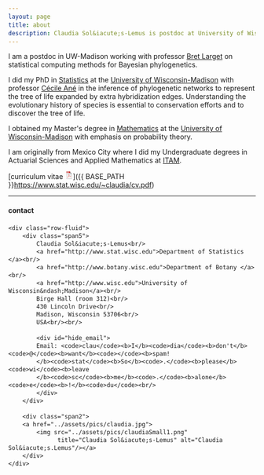 ```yaml
---
layout: page
title: about
description: Claudia Sol&iacute;s-Lemus is postdoc at University of Wisconsin - Madison working with Bret Larget on Bayesian phylogenetics
---
```


I am a postdoc in UW-Madison working with professor [Bret Larget](http://www.stat.wisc.edu/~larget)
on statistical computing methods for Bayesian phylogenetics.

I did my PhD in [Statistics](http://www.stat.wisc.edu) at the [University of Wisconsin-Madison](http://www.wisc.edu)
with professor [Cécile Ané](http://www.stat.wisc.edu/~ane) in the inference of phylogenetic networks to represent the
tree of life expanded by extra hybridization edges. Understanding the evolutionary history of species is essential
to conservation efforts and to discover the tree of life.

I obtained my Master's degree in [Mathematics](http://www.math.wisc.edu) at the [University of Wisconsin-Madison](http://www.wisc.edu)
with emphasis on probability theory.

I am originally from Mexico City where I did my Undergraduate degrees
in Actuarial Sciences and Applied Mathematics at [ITAM](https://www.itam.mx/en).



[curriculum vitae ![CV as pdf](icons16/pdf-icon.png)]({{ BASE_PATH }}https://www.stat.wisc.edu/~claudia/cv.pdf)

---

<div class="container">
<h4><a name="contact"></a>contact</h4>

    <div class="row-fluid">
        <div class="span5">
            Claudia Sol&iacute;s-Lemus<br/>
            <a href="http://www.stat.wisc.edu">Department of Statistics </a><br/>
            <a href="http://www.botany.wisc.edu">Department of Botany </a><br/>
            <a href="http://www.wisc.edu">University of Wisconsin&ndash;Madison</a><br/>
            Birge Hall (room 312)<br/>
            430 Lincoln Drive<br/>
            Madison, Wisconsin 53706<br/>
            USA<br/><br/>

            <div id="hide_email">
            Email: <code>clau</code><b>I</b><code>dia</code><b>don't</b><code>@</code><b>want</b><code></code><b>spam!
            </b><code>stat</code><b>So</b><code>.</code><b>please</b><code>wi</code><b>leave
            </b><code>sc</code><b>me</b><code>.</code><b>alone</b><code>e</code><b>!</b><code>du</code><br/>
            </div>
        </div>

        <div class="span2">
        <a href="../assets/pics/claudia.jpg">
            <img src="../assets/pics/claudiaSmall1.png"
                  title="Claudia Sol&iacute;s-Lemus" alt="Claudia Sol&iacute;s.Lemus"/></a>
        </div>
    </div>
</div>
